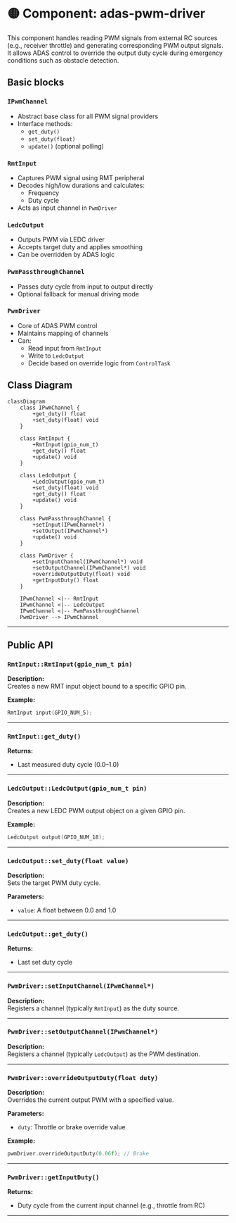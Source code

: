 # 🟡 Component: adas-pwm-driver

This component handles reading PWM signals from external RC sources (e.g., receiver throttle) and generating corresponding PWM output signals. It allows ADAS control to override the output duty cycle during emergency conditions such as obstacle detection.

## Basic blocks

### `IPwmChannel`
- Abstract base class for all PWM signal providers
- Interface methods:
  - `get_duty()`
  - `set_duty(float)`
  - `update()` (optional polling)

### `RmtInput`
- Captures PWM signal using RMT peripheral
- Decodes high/low durations and calculates:
  - Frequency
  - Duty cycle
- Acts as input channel in `PwmDriver`

### `LedcOutput`
- Outputs PWM via LEDC driver
- Accepts target duty and applies smoothing
- Can be overridden by ADAS logic

### `PwmPassthroughChannel`
- Passes duty cycle from input to output directly
- Optional fallback for manual driving mode

### `PwmDriver`
- Core of ADAS PWM control
- Maintains mapping of channels
- Can:
  - Read input from `RmtInput`
  - Write to `LedcOutput`
  - Decide based on override logic from `ControlTask`

## Class Diagram

```mermaid
classDiagram
    class IPwmChannel {
        +get_duty() float
        +set_duty(float) void
    }

    class RmtInput {
        +RmtInput(gpio_num_t)
        +get_duty() float
        +update() void
    }

    class LedcOutput {
        +LedcOutput(gpio_num_t)
        +set_duty(float) void
        +get_duty() float
        +update() void
    }

    class PwmPassthroughChannel {
        +setInput(IPwmChannel*)
        +setOutput(IPwmChannel*)
        +update() void
    }

    class PwmDriver {
        +setInputChannel(IPwmChannel*) void
        +setOutputChannel(IPwmChannel*) void
        +overrideOutputDuty(float) void
        +getInputDuty() float
    }

    IPwmChannel <|-- RmtInput
    IPwmChannel <|-- LedcOutput
    IPwmChannel <|-- PwmPassthroughChannel
    PwmDriver --> IPwmChannel
```

---

## Public API

### `RmtInput::RmtInput(gpio_num_t pin)`

**Description:**  
Creates a new RMT input object bound to a specific GPIO pin.

**Example:**
```cpp
RmtInput input(GPIO_NUM_5);
```

---

### `RmtInput::get_duty()`

**Returns:**  
- Last measured duty cycle (0.0–1.0)

---

### `LedcOutput::LedcOutput(gpio_num_t pin)`

**Description:**  
Creates a new LEDC PWM output object on a given GPIO pin.

**Example:**
```cpp
LedcOutput output(GPIO_NUM_18);
```

---

### `LedcOutput::set_duty(float value)`

**Description:**  
Sets the target PWM duty cycle.

**Parameters:**  
- `value`: A float between 0.0 and 1.0

---

### `LedcOutput::get_duty()`

**Returns:**  
- Last set duty cycle

---

### `PwmDriver::setInputChannel(IPwmChannel*)`

**Description:**  
Registers a channel (typically `RmtInput`) as the duty source.

---

### `PwmDriver::setOutputChannel(IPwmChannel*)`

**Description:**  
Registers a channel (typically `LedcOutput`) as the PWM destination.

---

### `PwmDriver::overrideOutputDuty(float duty)`

**Description:**  
Overrides the current output PWM with a specified value.

**Parameters:**  
- `duty`: Throttle or brake override value

**Example:**
```cpp
pwmDriver.overrideOutputDuty(0.06f); // Brake
```

---

### `PwmDriver::getInputDuty()`

**Returns:**  
- Duty cycle from the current input channel (e.g., throttle from RC)

---

